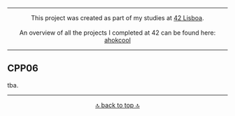 <!-- ahokcool HEADER START-->
---
<div align="center">
This project was created as part of my studies at  <a href="https://www.42lisboa.com" target="_blank">42 Lisboa</a>.<br><br>
<a id="top"></a>
An overview of all the projects I completed at 42 can be found here: <a href="https://github.com/ahokcool/ahokcool/blob/main/README.md" target="_blank">ahokcool</a>
</div>

---
<!-- ahokcool HEADER END-->

## CPP06

tba.

<!-- ahokcool FOOTER-->
---
<p align="center">
  <a href="#top">🔝 back to top 🔝</a>
</p>
